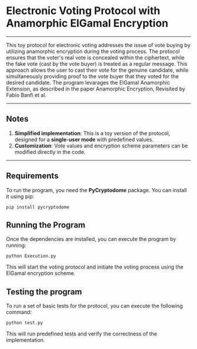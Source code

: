 # Electronic Voting Protocol with Anamorphic ElGamal Encryption

---

This toy protocol for electronic voting addresses the issue of vote buying by utilizing 
anamorphic encryption during the voting process. The protocol ensures that the voter's real
vote is concealed within the ciphertext, while the fake vote (cast by the vote buyer) is 
treated as a regular message. This approach allows the user to cast their vote for the genuine
candidate, while simultaneously providing proof to the vote buyer that they voted for the desired
candidate. The program levarages the ElGamal Anamorphic Extension, as described in the paper Anamorphic Encryption,
Revisited by Fabio Banfi et al. 

--- 

## Notes

1. **Simplified implementation**: This is a toy version of the protocol, designed for a **single-user mode** with predefined values.
2. **Customization**: Vote values and encryption scheme parameters can be modified directly in the code.

--- 

## Requirements

To run the program, you need the **PyCryptodome** package. You can install it using pip:

    pip install pycryptodome

## Running the Program

Once the dependencies are installed, you can execute the program by running:

    python Execution.py

This will start the voting protocol and initiate the voting process using the ElGamal encryption scheme.

## Testing the program

To run a set of basic tests for the protocol, you can execute the following command:

    python test.py

This will run predefined tests and verify the correctness of the implementation. 



